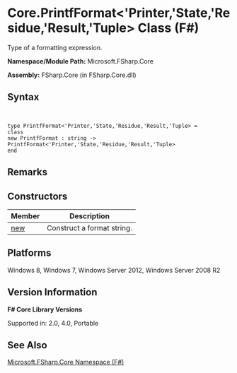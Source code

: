 # Core.PrintfFormat<'Printer,'State,'Residue,'Result,'Tuple> Class (F#)

Type of a formatting expression.

**Namespace/Module Path:** Microsoft.FSharp.Core

**Assembly:** FSharp.Core (in FSharp.Core.dll)


## Syntax


```


type PrintfFormat<'Printer,'State,'Residue,'Result,'Tuple> =
class
new PrintfFormat : string -> PrintfFormat<'Printer,'State,'Residue,'Result,'Tuple>
end

```



## Remarks

## Constructors


|Member|Description|
|------|-----------|
|[new](http://msdn.microsoft.com/en-us/library/d006d55b-428c-4d87-8d36-e6fe8fb9d533)|Construct a format string.|

## Platforms
Windows 8, Windows 7, Windows Server 2012, Windows Server 2008 R2


## Version Information
**F# Core Library Versions**

Supported in: 2.0, 4.0, Portable




## See Also
[Microsoft.FSharp.Core Namespace &#40;F&#35;&#41;](Microsoft.FSharp.Core-Namespace-%5BFSharp%5D.md)

